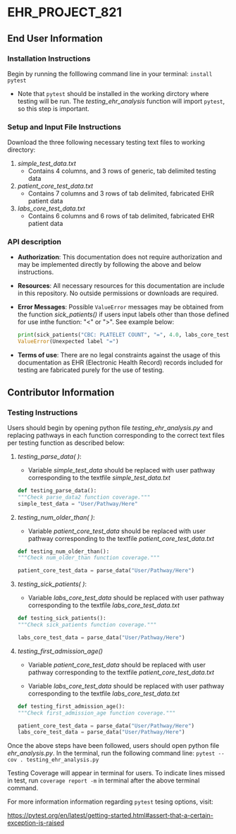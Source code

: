 # EHR_PROJECT_821
## End User Information
### Installation Instructions
   Begin by running the folllowing command line in your terminal:
         `install pytest`
   * Note that `pytest` should be installed in the working dirctory where testing will be run. The *testing_ehr_analysis* function will import `pytest`, so this step is important.
   
### Setup and Input File Instructions
   Download the three following necessary testing text files to working directory:
   1. *simple_test_data.txt*
      * Contains 4 columns, and 3 rows of generic, tab delimited testing data
   2. *patient_core_test_data.txt*
         * Contains 7 columns and 3 rows of tab delimited, fabricated EHR patient data
   3. *labs_core_test_data.txt*
      * Contains 6 columns and 6 rows of tab delimited, fabricated EHR patient data
   
   
### API description
   * **Authorization**: This documentation does not require authorization and may be implemented directly by following the above and below instructions.
   * **Resources**: All necessary resources for this documentation are include in this repository. No outside permissions or downloads are required.
   * **Error Messages**: Possible `ValueError` messages may be obtained from the function *sick_patients()* if users input labels other than those defined for use inthe function: "<" or ">". See example below:

      ```python
      print(sick_patients("CBC: PLATELET COUNT", "=", 4.0, labs_core_testing_data))
      ValueError(Unexpected label "=")
      ```
   * **Terms of use**: There are no legal constraints against the usage of this documentation as EHR (Electronic Health Record) records included for testing are fabricated purely for the use of testing.



## Contributor Information
### Testing Instructions
   Users should begin by opening python file *testing_ehr_analysis.py* and replacing pathways in each function corresponding to the correct text files per testing function as described below:
   1. *testing_parse_data( )*:
      * Variable *simple_test_data* should be replaced with user pathway corresponding to the textfile *simple_test_data.txt*

      ```python
      def testing_parse_data():
      """Check parse_data2 function coverage."""
      simple_test_data = "User/Pathway/Here"
      ```

   2. *testing_num_older_than( )*:
      * Variable *patient_core_test_data* should be replaced with user pathway corresponding to the textfile *patient_core_test_data.txt*
      ```python
      def testing_num_older_than():
      """Check num_older_than function coverage."""

      patient_core_test_data = parse_data("User/Pathway/Here")
      ```
   3. *testing_sick_patients( )*:
      * Variable *labs_core_test_data* should be replaced with user pathway corresponding to the textfile *labs_core_test_data.txt*

      ```python
      def testing_sick_patients():
      """Check sick_patients function coverage."""

      labs_core_test_data = parse_data("User/Pathway/Here")
      ```
   4. *testing_first_admission_age()*
      * Variable *patient_core_test_data* should be replaced with user pathway corresponding to the textfile *patient_core_test_data.txt*

      * Variable *labs_core_test_data* should be replaced with user pathway corresponding to the textfile *labs_core_test_data.txt*

      ```python
      def testing_first_admission_age():
      """Check first_admission_age function coverage."""

      patient_core_test_data = parse_data("User/Pathway/Here")
      labs_core_test_data = parse_data("User/Pathway/Here")
      ```

Once the above steps have been followed, users should open python file *ehr_analysis.py*. In the terminal, run the following command line:
   `pytest --cov . testing_ehr_analysis.py`

Testing Coverage will appear in terminal for users. To indicate lines missed in test, run `coverage report -m` in terminal after the above terminal command.

For more information information regarding `pytest` tesing options, visit:

https://pytest.org/en/latest/getting-started.html#assert-that-a-certain-exception-is-raised

